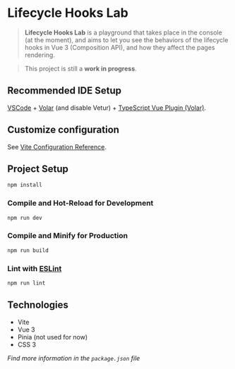 # Lifecycle Hooks Lab

> **Lifecycle Hooks Lab** is a playground that takes place in the console (at the moment), and aims to let you see the behaviors of the lifecycle hooks in Vue 3 (Composition API), and how they affect the pages rendering.

> This project is still a **work in progress**.

## Recommended IDE Setup

[VSCode](https://code.visualstudio.com/) + [Volar](https://marketplace.visualstudio.com/items?itemName=Vue.volar) (and disable Vetur) + [TypeScript Vue Plugin (Volar)](https://marketplace.visualstudio.com/items?itemName=Vue.vscode-typescript-vue-plugin).

## Customize configuration

See [Vite Configuration Reference](https://vitejs.dev/config/).

## Project Setup

```sh
npm install
```

### Compile and Hot-Reload for Development

```sh
npm run dev
```

### Compile and Minify for Production

```sh
npm run build
```

### Lint with [ESLint](https://eslint.org/)

```sh
npm run lint
```

## Technologies

- Vite
- Vue 3
- Pinia (not used for now)
- CSS 3

*Find more information in the `package.json` file*